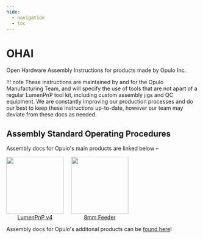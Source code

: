 ```yaml
---
hide:
  - navigation
  - toc
---
```

# OHAI

Open Hardware Assembly Instructions for products made by Opulo Inc.

!!! note
	These instructions are maintained by and for the Opulo Manufacturing Team, and will specify the use of tools that are not apart of a regular LumenPnP  tool kit, including custom assembly jigs and QC equipment. We are constantly improving our production processes and do our best to keep these instructions up-to-date, however our team may deviate from these docs as needed.

## Assembly Standard Operating Procedures

Assembly docs for Opulo's main products are linked below –

<div style="display: grid; grid-template-columns: repeat(2, auto); gap: 20px; text-align:center;width:50%;">

  <a href="lumen/index.html">
    <img src="img/semi-hero-head-on-small.webp" width="150px"><br/>
    LumenPnP v4
  </a>

  <a href="feeder8/index.html">
    <img src="img/feeder-gold-no-spoolglow.webp" width="150px"><br/>
    8mm Feeder
  </a>

</div>

Assembly docs for Opulo's additonal products can be [found here](./assembly-guides/)!